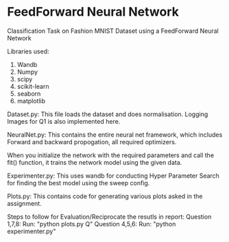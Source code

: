 # FeedForward Neural Network
Classification Task on Fashion MNIST Dataset using a FeedForward Neural Network

Libraries used:
1) Wandb
2) Numpy
3) scipy
4) scikit-learn
5) seaborn
6) matplotlib

Dataset.py:
This file loads the dataset and does normalisation.
Logging Images for Q1 is also implemented here.

NeuralNet.py:
This contains the entire neural net framework, which includes Forward and backward propogation, all required optimizers.

When you initialize the network with the required parameters and call the fit() function, it trains the network model using the given data.

Experimenter.py:
This uses wandb for conducting Hyper Parameter Search for finding the best model using the sweep config.

Plots.py:
This contains code for generating various plots asked in the assignment.

Steps to follow for Evaluation/Reciprocate the resutls in report:
Question 1,7,8:
    Run: "python plots.py Q<Question Number>"
Question 4,5,6:
    Run: "python experimenter.py"
